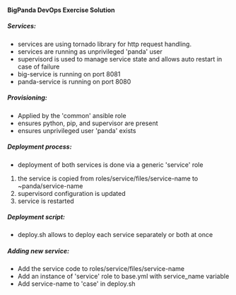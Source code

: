 #### BigPanda DevOps Exercise Solution

##### Services:
* services are using tornado library for http request handling.
* services are running as unprivileged 'panda' user
* supervisord is used to manage service state and allows auto restart in case of failure
* big-service is running on port 8081
* panda-service is running on port 8080

##### Provisioning:
* Applied by the 'common' ansible role
* ensures python, pip, and supervisor are present
* ensures unprivileged user 'panda' exists

##### Deployment process:
* deployment of both services is done via a generic 'service' role
1. the service is copied from roles/service/files/service-name to ~panda/service-name
2. supervisord configuration is updated
3. service is restarted

##### Deployment script:
* deploy.sh allows to deploy each service separately or both at once

##### Adding new service:
* Add the service code to roles/service/files/service-name
* Add an instance of 'service' role to base.yml with service_name variable
* Add service-name to 'case' in deploy.sh
